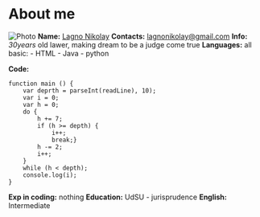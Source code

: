 # About me
![Photo](https://sun9-45.userapi.com/impf/c841320/v841320063/522b9/MOO2g1dgxlI.jpg?size=1600x1067&quality=96&sign=a60882659a2eb4920cb8f45df5f884d2&type=album)
**Name:** [Lagno Nikolay](https://github.com/LagnoN)
**Contacts:** lagnonikolay@gmail.com
**Info:** *30years* old lawer, making dream to be a judge come true
**Languages:** all basic:
                        - HTML
                        - Java 
                        - python

**Code:** 
```
function main () {
    var deprth = parseInt(readLine), 10);
    var i = 0;
    var h = 0;
    do {
        h += 7;
        if (h >= depth) {
            i++;
            break;}
        h -= 2;
        i++;
    }
    while (h < depth);
    console.log(i);
}
```
**Exp in coding:** nothing
**Education:** UdSU - jurisprudence
**English:** Intermediate
